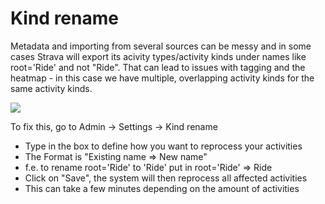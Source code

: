 # Kind rename

Metadata and importing from several sources can be messy and in some cases Strava will export its acivity types/activity kinds under names like root='Ride' and not "Ride". That can lead to issues with tagging and the heatmap - in this case we have multiple, overlapping activity kinds for the same activity kinds.

![](https://private-user-images.githubusercontent.com/173824984/377596718-55176c07-f066-4354-bf02-01b637eda8ed.png?jwt=eyJhbGciOiJIUzI1NiIsInR5cCI6IkpXVCJ9.eyJpc3MiOiJnaXRodWIuY29tIiwiYXVkIjoicmF3LmdpdGh1YnVzZXJjb250ZW50LmNvbSIsImtleSI6ImtleTUiLCJleHAiOjE3MzE1NzQzNTgsIm5iZiI6MTczMTU3NDA1OCwicGF0aCI6Ii8xNzM4MjQ5ODQvMzc3NTk2NzE4LTU1MTc2YzA3LWYwNjYtNDM1NC1iZjAyLTAxYjYzN2VkYThlZC5wbmc_WC1BbXotQWxnb3JpdGhtPUFXUzQtSE1BQy1TSEEyNTYmWC1BbXotQ3JlZGVudGlhbD1BS0lBVkNPRFlMU0E1M1BRSzRaQSUyRjIwMjQxMTE0JTJGdXMtZWFzdC0xJTJGczMlMkZhd3M0X3JlcXVlc3QmWC1BbXotRGF0ZT0yMDI0MTExNFQwODQ3MzhaJlgtQW16LUV4cGlyZXM9MzAwJlgtQW16LVNpZ25hdHVyZT1kMTBmYmRkZjRhZWVhMmU0MjgyYWYwODM2ZjFlMTgzMTJiYzY1NDJkYTg4OWNlZWM1ZGU1NTRkYmRiYmI0NGVhJlgtQW16LVNpZ25lZEhlYWRlcnM9aG9zdCJ9.OgDaMh6Dh5h1163rns_jxi6lRlSo_kncGV7VqKTFNXM)

To fix this, go to Admin -> Settings -> Kind rename

* Type in the box to define how you want to reprocess your activities
* The Format is "Existing name => New name"
* f.e. to rename root='Ride' to 'Ride' put in root='Ride' => Ride 
* Click on "Save", the system will then reprocess all affected activities
* This can take a few minutes depending on the amount of activities
